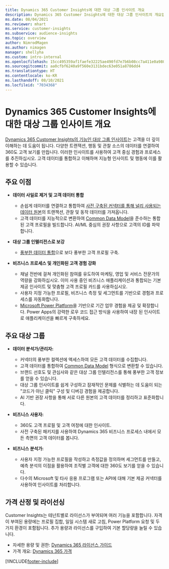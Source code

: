 ```yaml
---
title: Dynamics 365 Customer Insights에 대한 대상 그룹 인사이트 개요
description: Dynamics 365 Customer Insights에 대한 대상 그룹 인사이트의 개요입니다.
ms.date: 08/04/2021
ms.reviewer: mhart
ms.service: customer-insights
ms.subservice: audience-insights
ms.topic: overview
author: NimrodMagen
ms.author: nimagen
manager: shellyha
ms.custom: intro-internal
ms.openlocfilehash: 15cc495359af1faefe32225ae490fd7e7b6b08cc7a411e0a9804da6ec704099c
ms.sourcegitcommit: aa0cfbf6240a9f560e3131bdec63e051a8786dd4
ms.translationtype: HT
ms.contentlocale: ko-KR
ms.lasthandoff: 08/10/2021
ms.locfileid: "7034368"
---
```

# <a name="audience-insights-for-dynamics-365-customer-insights-overview"></a>Dynamics 365 Customer Insights에 대한 대상 그룹 인사이트 개요

[Dynamics 365 Customer Insights의 기능인 대상 그룹 인사이트](https://dynamics.microsoft.com/ai/customer-insights/audience-insights-capability/)는 고객을 더 깊이 이해하는 데 도움이 됩니다. 다양한 트랜잭션, 행동 및 관찰 소스의 데이터를 연결하여 360도 고객 보기를 만듭니다. 이러한 인사이트를 사용하여 고객 중심 경험과 프로세스를 추진하십시오. 고객 데이터를 통합하고 이해하며 지능형 인사이트 및 행동에 이를 활용할 수 있습니다.

## <a name="main-benefits"></a>주요 이점 

- **데이터 사일로 제거 및 고객 데이터 통합**

  - 손쉽게 데이터를 연결하고 통합하여 [사전 구축된 커넥터를 통해 널리 사용되는 데이터 원본](data-sources.md)의 트랜잭션, 관찰 및 동작 데이터를 가져옵니다.
  - 고객 데이터를 지능적으로 변환하여 [Common Data Model](/common-data-model/)을 준수하는 통합된 고객 프로필을 빌드합니다. AI/ML 중심의 권장 사항으로 고객의 ID를 파악합니다.

- **대상 그룹 인텔리전스로 보강**

  - [풍부한 데이터 통합](enrichment-hub.md)으로 보다 풍부한 고객 프로필 구축.  

- **비즈니스 프로세스 및 개인화된 고객 경험 강화**

  - 채널 전반에 걸쳐 개인화된 참여를 유도하여 마케팅, 영업 및 서비스 전문가의 역량을 강화하십시오. 이미 사용 중인 비즈니스 애플리케이션과 통합되는 기본 제공 인사이트 및 맞춤형 고객 프로필 카드를 사용하십시오.
  - 사용자 지정 가능한 프로필, 비즈니스 측정 및 세그먼트를 기반으로 경험과 프로세스를 자동화합니다.
  - [Microsoft Power Platform](https://powerplatform.microsoft.com/)을 기반으로 기간 업무 경험을 제공 및 확장합니다. Power Apps의 강력한 로우 코드 접근 방식을 사용하여 내장 된 인사이트로 애플리케이션을 빠르게 구축하세요.  

## <a name="key-audiences"></a>주요 대상 그룹

- **데이터 분석가/관리자:**

  - 커넥터의 풍부한 컬렉션에 액세스하여 모든 고객 데이터를 수집합니다.
  - 고객 데이터를 통합하여 [Common Data Model](/common-data-model/) 형식으로 변환할 수 있습니다.
  - 브랜드 선호도 및 관심사와 같은 대상 그룹 인텔리전스를 통해 풍부한 고객 정보를 얻을 수 있습니다.
  - 대상 그룹 인사이트를 쉽게 구성하고 잠재적인 문제를 식별하는 데 도움이 되는 "코드가 아닌 클릭" 구성 및 디버깅 경험을 제공합니다.
  - AI 기반 권장 사항을 통해 서로 다른 원본의 고객 데이터를 정리하고 표준화합니다.  

- **비즈니스 사용자:**

  - 360도 고객 프로필 및 고객 여정에 대한 인사이트.
  - 사전 구축된 패키지를 사용하여 Dynamics 365 비즈니스 프로세스 내에서 모든 측면의 고객 데이터를 봅니다.

- **비즈니스 분석가:**

  - 사용자 지정 가능한 프로필을 작성하고 측정값을 정의하며 세그먼트를 만들고, 예측 분석의 이점을 활용하여 조직별 고객에 대한 360도 보기를 얻을 수 있습니다.  
  - 다수의 Microsoft 및 타사 응용 프로그램 또는 API에 대해 기본 제공 커넥터를 사용하여 인사이트를 처리합니다.

## <a name="pricing-and-licensing"></a>가격 산정 및 라이선싱

Customer Insights는 테넌트별로 라이선스가 부여되며 여러 기능을 포함합니다. 자격이 부여된 용량에는 프로필 집합, 일일 시스템 새로 고침, Power Platform 요청 및 두 가지 환경이 포함됩니다. 추가 용량과 라이선스를 구입하여 기본 할당량을 늘릴 수 있습니다. 
- 자세한 용량 및 권한: [Dynamics 365 라이선스 가이드](https://go.microsoft.com/fwlink/?LinkId=866544)
- 가격 개요: [Dynamics 365 가격](https://dynamics.microsoft.com/pricing/#CustomerDataPlatform)

[!INCLUDE[footer-include](../includes/footer-banner.md)]